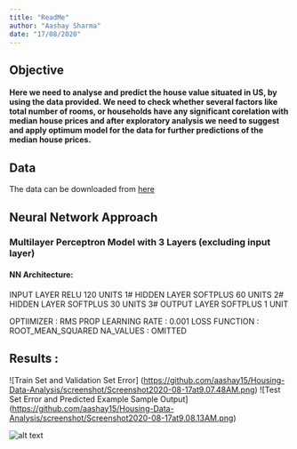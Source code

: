 ```yaml
---
title: "ReadMe"
author: "Aashay Sharma"
date: "17/08/2020"
---
```


## Objective 

#### Here we need to analyse and predict the house value situated in US, by using the data provided. We need to check whether several factors like total number of rooms, or households have any significant corelation with median house prices and after exploratory analysis we need to suggest and apply optimum model for the data for further predictions of the median house prices.

## Data 
The data can be downloaded from
[here](https://github.com/ageron/handson-ml2/raw/master/datasets/housing/housing.csv)

## Neural Network Approach 

### Multilayer Perceptron Model with 3 Layers (excluding input layer)

#### NN Architecture:

   INPUT  LAYER RELU     120 UNITS
1# HIDDEN LAYER SOFTPLUS 60  UNITS
2# HIDDEN LAYER SOFTPLUS 30  UNITS
3# OUTPUT LAYER SOFTPLUS 1   UNIT

OPTIIMIZER    : RMS PROP
LEARNING RATE : 0.001
LOSS FUNCTION : ROOT_MEAN_SQUARED
NA_VALUES     : OMITTED

## Results :

![Train Set and Validation Set Error]
(https://github.com/aashay15/Housing-Data-Analysis/screenshot/Screenshot2020-08-17at9.07.48AM.png)
![Test Set Error and Predicted Example Sample Output]
(https://github.com/aashay15/Housing-Data-Analysis/screenshot/Screenshot2020-08-17at9.08.13AM.png)

![alt text](https://github.com/[aashay15]/[Housing-Data-Analysis]/blob/[main]/screenshot/Screenshot2020-08-17at9.07.48AM.png?raw=true)



